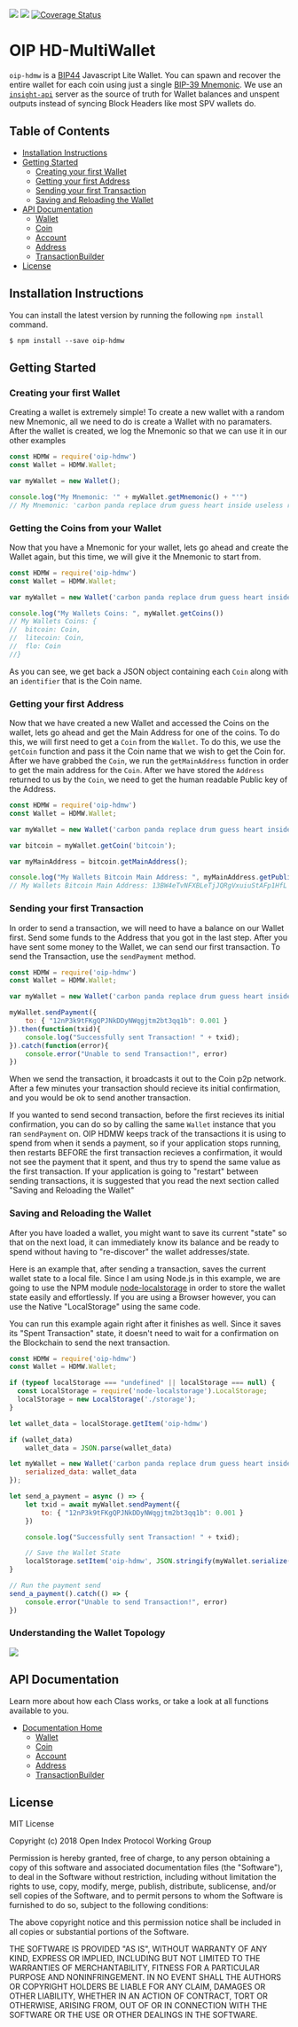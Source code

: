 ![](https://travis-ci.org/oipwg/oip-hdmw.svg?branch=master)
[![](https://img.shields.io/npm/v/oip-hdmw.svg)](https://www.npmjs.com/package/oip-hdmw)
[![Coverage Status](https://coveralls.io/repos/github/oipwg/oip-hdmw/badge.svg?branch=master)](https://coveralls.io/github/oipwg/oip-hdmw?branch=master)
# OIP HD-MultiWallet
`oip-hdmw` is a [BIP44](https://github.com/bitcoin/bips/blob/master/bip-0044.mediawiki) Javascript Lite Wallet. You can spawn and recover the entire wallet for each coin using just a single [BIP-39 Mnemonic](https://github.com/bitcoin/bips/blob/master/bip-0039.mediawiki). We use an [`insight-api`](https://github.com/bitpay/insight-api) server as the source of truth for Wallet balances and unspent outputs instead of syncing Block Headers like most SPV wallets do. 

## Table of Contents
* [Installation Instructions](https://github.com/oipwg/oip-hdmw/#installation-instructions)
* [Getting Started](https://github.com/oipwg/oip-hdmw/#getting-started)
	* [Creating your first Wallet](https://github.com/oipwg/oip-hdmw#creating-your-first-wallet)
	* [Getting your first Address](https://github.com/oipwg/oip-hdmw/#getting-your-first-address)
	* [Sending your first Transaction](https://github.com/oipwg/oip-hdmw/#sending-your-first-transaction)
	* [Saving and Reloading the Wallet](https://github.com/oipwg/oip-hdmw/#saving-and-reloading-the-wallet)
* [API Documentation](https://github.com/oipwg/oip-hdmw/#api-documentation)
	* [Wallet](https://oipwg.github.io/oip-hdmw/Wallet.html)
	* [Coin](https://oipwg.github.io/oip-hdmw/Coin.html)
	* [Account](https://oipwg.github.io/oip-hdmw/Account.html)
	* [Address](https://oipwg.github.io/oip-hdmw/Address.html)
	* [TransactionBuilder](https://oipwg.github.io/oip-hdmw/TransactionBuilder.html)
* [License](https://github.com/oipwg/oip-hdmw/#license)

## Installation Instructions
You can install the latest version by running the following `npm install` command.
```
$ npm install --save oip-hdmw
```
## Getting Started
### Creating your first Wallet
Creating a wallet is extremely simple! To create a new wallet with a random new Mnemonic, all we need to do is create a Wallet with no paramaters. After the wallet is created, we log the Mnemonic so that we can use it in our other examples
```javascript
const HDMW = require('oip-hdmw')
const Wallet = HDMW.Wallet;

var myWallet = new Wallet();

console.log("My Mnemonic: '" + myWallet.getMnemonic() + "'")
// My Mnemonic: 'carbon panda replace drum guess heart inside useless random bulb hint industry'
```
### Getting the Coins from your Wallet
Now that you have a Mnemonic for your wallet, lets go ahead and create the Wallet again, but this time, we will give it the Mnemonic to start from.
```javascript
const HDMW = require('oip-hdmw')
const Wallet = HDMW.Wallet;

var myWallet = new Wallet('carbon panda replace drum guess heart inside useless random bulb hint industry');

console.log("My Wallets Coins: ", myWallet.getCoins())
// My Wallets Coins: {
//	bitcoin: Coin,
//	litecoin: Coin,
//	flo: Coin
//}
```
As you can see, we get back a JSON object containing each `Coin` along with an `identifier` that is the Coin name.
### Getting your first Address
Now that we have created a new Wallet and accessed the Coins on the wallet, lets go ahead and get the Main Address for one of the coins. To do this, we will first need to get a `Coin` from the `Wallet`. To do this, we use the `getCoin` function and pass it the Coin name that we wish to get the Coin for. After we have grabbed the `Coin`, we run the `getMainAddress` function in order to get the main address for the `Coin`. After we have stored the `Address` returned to us by the `Coin`, we need to get the human readable Public key of the Address.
```javascript
const HDMW = require('oip-hdmw')
const Wallet = HDMW.Wallet;

var myWallet = new Wallet('carbon panda replace drum guess heart inside useless random bulb hint industry');

var bitcoin = myWallet.getCoin('bitcoin');

var myMainAddress = bitcoin.getMainAddress();

console.log("My Wallets Bitcoin Main Address: ", myMainAddress.getPublicAddress());
// My Wallets Bitcoin Main Address: 13BW4eTvNFXBLeTjJQRgVxuiuStAFp1HfL
```
### Sending your first Transaction
In order to send a transaction, we will need to have a balance on our Wallet first. Send some funds to the Address that you got in the last step. After you have sent some money to the Wallet, we can send our first transaction. To send the Transaction, use the `sendPayment` method.

```javascript
const HDMW = require('oip-hdmw')
const Wallet = HDMW.Wallet;

var myWallet = new Wallet('carbon panda replace drum guess heart inside useless random bulb hint industry');

myWallet.sendPayment({
	to: { "12nP3k9tFKgQPJNkDDyNWqgjtm2bt3qq1b": 0.001 }
}).then(function(txid){
	console.log("Successfully sent Transaction! " + txid);
}).catch(function(error){
	console.error("Unable to send Transaction!", error)
})
```

When we send the transaction, it broadcasts it out to the Coin p2p network. After a few minutes your transaction should recieve its initial confirmation, and you would be ok to send another transaction.

If you wanted to send second transaction, before the first recieves its initial confirmation, you can do so by calling the same `Wallet` instance that you ran `sendPayment` on. OIP HDMW keeps track of the transactions it is using to spend from when it sends a payment, so if your application stops running, then restarts BEFORE the first transaction recieves a confirmation, it would not see the payment that it spent, and thus try to spend the same value as the first transaction. If your application is going to "restart" between sending transactions, it is suggested that you read the next section called "Saving and Reloading the Wallet"

### Saving and Reloading the Wallet
After you have loaded a wallet, you might want to save its current "state" so that on the next load, it can immediately know its balance and be ready to spend without having to "re-discover" the wallet addresses/state.

Here is an example that, after sending a transaction, saves the current wallet state to a local file. Since I am using Node.js in this example, we are going to use the NPM module [node-localstorage](https://www.npmjs.com/package/node-localstorage) in order to store the wallet state easily and effortlessly. If you are using a Browser however, you can use the Native "LocalStorage" using the same code.

You can run this example again right after it finishes as well. Since it saves its "Spent Transaction" state, it doesn't need to wait for a confirmation on the Blockchain to send the next transaction.

```javascript
const HDMW = require('oip-hdmw')
const Wallet = HDMW.Wallet;

if (typeof localStorage === "undefined" || localStorage === null) {
  const LocalStorage = require('node-localstorage').LocalStorage;
  localStorage = new LocalStorage('./storage');
}

let wallet_data = localStorage.getItem('oip-hdmw')

if (wallet_data)
	wallet_data = JSON.parse(wallet_data)

let myWallet = new Wallet('carbon panda replace drum guess heart inside useless random bulb hint industry', {
	serialized_data: wallet_data
});

let send_a_payment = async () => {
	let txid = await myWallet.sendPayment({
		to: { "12nP3k9tFKgQPJNkDDyNWqgjtm2bt3qq1b": 0.001 }
	})

	console.log("Successfully sent Transaction! " + txid);

	// Save the Wallet State
	localStorage.setItem('oip-hdmw', JSON.stringify(myWallet.serialize(), null, 4))
}

// Run the payment send
send_a_payment().catch(() => { 
	console.error("Unable to send Transaction!", error) 
})
```

### Understanding the Wallet Topology
![](https://raw.githubusercontent.com/oipwg/oip-hdmw/master/docs/hdmw-topology.png)

## API Documentation
Learn more about how each Class works, or take a look at all functions available to you.
* [Documentation Home](https://oipwg.github.io/oip-hdmw/)
	* [Wallet](https://oipwg.github.io/oip-hdmw/1.0.1/Wallet.html)
	* [Coin](https://oipwg.github.io/oip-hdmw/1.0.1/Coin.html)
	* [Account](https://oipwg.github.io/oip-hdmw/1.0.1/Account.html)
	* [Address](https://oipwg.github.io/oip-hdmw/1.0.1/Address.html)
	* [TransactionBuilder](https://oipwg.github.io/oip-hdmw/1.0.1/TransactionBuilder.html)

## License
MIT License

Copyright (c) 2018 Open Index Protocol Working Group

Permission is hereby granted, free of charge, to any person obtaining a copy
of this software and associated documentation files (the "Software"), to deal
in the Software without restriction, including without limitation the rights
to use, copy, modify, merge, publish, distribute, sublicense, and/or sell
copies of the Software, and to permit persons to whom the Software is
furnished to do so, subject to the following conditions:

The above copyright notice and this permission notice shall be included in all
copies or substantial portions of the Software.

THE SOFTWARE IS PROVIDED "AS IS", WITHOUT WARRANTY OF ANY KIND, EXPRESS OR
IMPLIED, INCLUDING BUT NOT LIMITED TO THE WARRANTIES OF MERCHANTABILITY,
FITNESS FOR A PARTICULAR PURPOSE AND NONINFRINGEMENT. IN NO EVENT SHALL THE
AUTHORS OR COPYRIGHT HOLDERS BE LIABLE FOR ANY CLAIM, DAMAGES OR OTHER
LIABILITY, WHETHER IN AN ACTION OF CONTRACT, TORT OR OTHERWISE, ARISING FROM,
OUT OF OR IN CONNECTION WITH THE SOFTWARE OR THE USE OR OTHER DEALINGS IN THE
SOFTWARE.